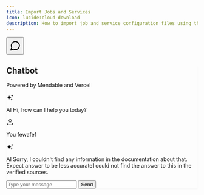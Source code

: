 ```yaml
---
title: Import Jobs and Services
icon: lucide:cloud-download
description: How to import job and service configuration files using the Business Manager
---
```



<!-- component -->
<button
    class="fixed bottom-4 right-4 inline-flex items-center justify-center text-sm font-medium disabled:pointer-events-none disabled:opacity-50 border rounded-full w-16 h-16 bg-black hover:bg-gray-700 m-0 cursor-pointer border-gray-200 bg-none p-0 normal-case leading-5 hover:text-gray-900"
    type="button" aria-haspopup="dialog" aria-expanded="false" data-state="closed">
    <svg xmlns=" http://www.w3.org/2000/svg" width="30" height="40" viewBox="0 0 24 24" fill="none"
      stroke="currentColor" stroke-width="2" stroke-linecap="round" stroke-linejoin="round"
      class="text-white block border-gray-200 align-middle">
      <path d="m3 21 1.9-5.7a8.5 8.5 0 1 1 3.8 3.8z" class="border-gray-200">
      </path>
    </svg>
  </button>


  <div style="box-shadow: 0 0 #0000, 0 0 #0000, 0 1px 2px 0 rgb(0 0 0 / 0.05);"
    class="fixed bottom-[calc(4rem+1.5rem)] right-0 mr-4 bg-white p-6 rounded-lg border border-[#e5e7eb] w-[440px] h-[634px]">

<!-- Heading -->
  <div class="flex flex-col space-y-1.5 pb-6">
      <h2 class="font-semibold text-lg tracking-tight">Chatbot</h2>
      <p class="text-sm text-[#6b7280] leading-3">Powered by Mendable and Vercel</p>
    </div>




<!-- Chat Container -->
<div class="pr-4 h-[474px]" style="min-width: 100%; display: table;">
      <!-- Chat Message AI -->
      <div class="flex gap-3 my-4 text-gray-600 text-sm flex-1"><span
          class="relative flex shrink-0 overflow-hidden rounded-full w-8 h-8">
          <div class="rounded-full bg-gray-100 border p-1"><svg stroke="none" fill="black" stroke-width="1.5"
              viewBox="0 0 24 24" aria-hidden="true" height="20" width="20" xmlns="http://www.w3.org/2000/svg">
              <path stroke-linecap="round" stroke-linejoin="round"
                d="M9.813 15.904L9 18.75l-.813-2.846a4.5 4.5 0 00-3.09-3.09L2.25 12l2.846-.813a4.5 4.5 0 003.09-3.09L9 5.25l.813 2.846a4.5 4.5 0 003.09 3.09L15.75 12l-2.846.813a4.5 4.5 0 00-3.09 3.09zM18.259 8.715L18 9.75l-.259-1.035a3.375 3.375 0 00-2.455-2.456L14.25 6l1.036-.259a3.375 3.375 0 002.455-2.456L18 2.25l.259 1.035a3.375 3.375 0 002.456 2.456L21.75 6l-1.035.259a3.375 3.375 0 00-2.456 2.456zM16.894 20.567L16.5 21.75l-.394-1.183a2.25 2.25 0 00-1.423-1.423L13.5 18.75l1.183-.394a2.25 2.25 0 001.423-1.423l.394-1.183.394 1.183a2.25 2.25 0 001.423 1.423l1.183.394-1.183.394a2.25 2.25 0 00-1.423 1.423z">
              </path></svg></div>
        </span>
        <p class="leading-relaxed"><span class="block font-bold text-gray-700">AI </span>Hi, how can I help you today?
        </p>
      </div>

  <!--  User Chat Message -->
  <div class="flex gap-3 my-4 text-gray-600 text-sm flex-1"><span
          class="relative flex shrink-0 overflow-hidden rounded-full w-8 h-8">
          <div class="rounded-full bg-gray-100 border p-1"><svg stroke="none" fill="black" stroke-width="0"
              viewBox="0 0 16 16" height="20" width="20" xmlns="http://www.w3.org/2000/svg">
              <path
                d="M8 8a3 3 0 1 0 0-6 3 3 0 0 0 0 6Zm2-3a2 2 0 1 1-4 0 2 2 0 0 1 4 0Zm4 8c0 1-1 1-1 1H3s-1 0-1-1 1-4 6-4 6 3 6 4Zm-1-.004c-.001-.246-.154-.986-.832-1.664C11.516 10.68 10.289 10 8 10c-2.29 0-3.516.68-4.168 1.332-.678.678-.83 1.418-.832 1.664h10Z">
              </path></svg></div>
        </span>
        <p class="leading-relaxed"><span class="block font-bold text-gray-700">You </span>fewafef</p>
      </div>
      <!-- Ai Chat Message  -->
      <div class="flex gap-3 my-4 text-gray-600 text-sm flex-1"><span
          class="relative flex shrink-0 overflow-hidden rounded-full w-8 h-8">
          <div class="rounded-full bg-gray-100 border p-1"><svg stroke="none" fill="black" stroke-width="1.5"
              viewBox="0 0 24 24" aria-hidden="true" height="20" width="20" xmlns="http://www.w3.org/2000/svg">
              <path stroke-linecap="round" stroke-linejoin="round"
                d="M9.813 15.904L9 18.75l-.813-2.846a4.5 4.5 0 00-3.09-3.09L2.25 12l2.846-.813a4.5 4.5 0 003.09-3.09L9 5.25l.813 2.846a4.5 4.5 0 003.09 3.09L15.75 12l-2.846.813a4.5 4.5 0 00-3.09 3.09zM18.259 8.715L18 9.75l-.259-1.035a3.375 3.375 0 00-2.455-2.456L14.25 6l1.036-.259a3.375 3.375 0 002.455-2.456L18 2.25l.259 1.035a3.375 3.375 0 002.456 2.456L21.75 6l-1.035.259a3.375 3.375 0 00-2.456 2.456zM16.894 20.567L16.5 21.75l-.394-1.183a2.25 2.25 0 00-1.423-1.423L13.5 18.75l1.183-.394a2.25 2.25 0 001.423-1.423l.394-1.183.394 1.183a2.25 2.25 0 001.423 1.423l1.183.394-1.183.394a2.25 2.25 0 00-1.423 1.423z">
              </path></svg></div>
        </span>
        <p class="leading-relaxed"><span class="block font-bold text-gray-700">AI </span>Sorry, I couldn't find any
          information in the documentation about that. Expect answer to be less accurateI could not find the answer to
          this in the verified sources.</p>
      </div>
    </div>
    <!-- Input box  -->
    <div class="flex items-center pt-0">
      <form class="flex items-center justify-center w-full space-x-2">
        <input
          class="flex h-10 w-full rounded-md border border-[#e5e7eb] px-3 py-2 text-sm placeholder-[#6b7280] focus:outline-none focus:ring-2 focus:ring-[#9ca3af] disabled:cursor-not-allowed disabled:opacity-50 text-[#030712] focus-visible:ring-offset-2"
          placeholder="Type your message" value="">
        <button
          class="inline-flex items-center justify-center rounded-md text-sm font-medium text-[#f9fafb] disabled:pointer-events-none disabled:opacity-50 bg-black hover:bg-[#111827E6] h-10 px-4 py-2">
          Send</button>
      </form>
    </div>

  </div>






